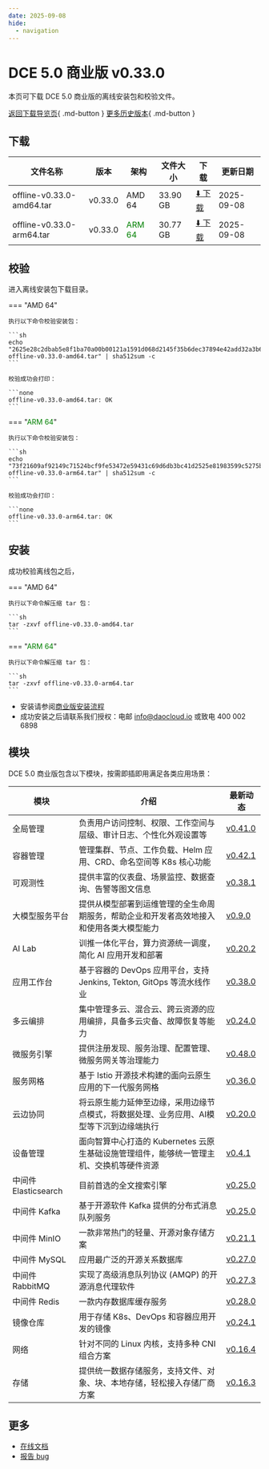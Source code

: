 ```yaml
---
date: 2025-09-08
hide:
  - navigation
---
```


# DCE 5.0 商业版 v0.33.0

本页可下载 DCE 5.0 商业版的离线安装包和校验文件。

[返回下载导览页](../index.md#_2){ .md-button } [更多历史版本](./dce5-installer-history.md){ .md-button }

## 下载

| 文件名称 | 版本 | 架构 | 文件大小 | 下载 | 更新日期 |
| ------- | --- | ---- | ------ | --- | ------- |
| offline-v0.33.0-amd64.tar | v0.33.0 | AMD 64 | 33.90 GB | [:arrow_down: 下载](https://qiniu-download-public.daocloud.io/DaoCloud_Enterprise/dce5/offline-v0.33.0-amd64.tar) | 2025-09-08 |
| offline-v0.33.0-arm64.tar | v0.33.0 | <font color="green">ARM 64</font> | 30.77 GB | [:arrow_down: 下载](https://qiniu-download-public.daocloud.io/DaoCloud_Enterprise/dce5/offline-v0.33.0-arm64.tar) | 2025-09-08 |

## 校验

进入离线安装包下载目录。

=== "AMD 64"

    执行以下命令校验安装包：

    ```sh
    echo "2625e28c2dbab5e8f1ba70a00b00121a1591d068d2145f35b6dec37894e42add32a3b6c83b25d9785fef798c9a85c0b6d7d49d3ae4309f50acd9f60d3ffa2b9a  offline-v0.33.0-amd64.tar" | sha512sum -c
    ```

    校验成功会打印：

    ```none
    offline-v0.33.0-amd64.tar: OK
    ```

=== "<font color="green">ARM 64</font>"

    执行以下命令校验安装包：

    ```sh
    echo "73f21609af92149c71524bcf9fe53472e59431c69d6db3bc41d2525e81983599c5275b07fcf5e5dca41bb43f9a96d880b7ecc0713353cdc777439f4bf179800f  offline-v0.33.0-arm64.tar" | sha512sum -c
    ```

    校验成功会打印：

    ```none
    offline-v0.33.0-arm64.tar: OK
    ```

## 安装

成功校验离线包之后，

=== "AMD 64"

    执行以下命令解压缩 tar 包：

    ```sh
    tar -zxvf offline-v0.33.0-amd64.tar
    ```

=== "<font color="green">ARM 64</font>"

    执行以下命令解压缩 tar 包：

    ```sh
    tar -zxvf offline-v0.33.0-arm64.tar
    ```

- 安装请参阅[商业版安装流程](../../install/commercial/start-install.md)
- 成功安装之后请联系我们授权：电邮 info@daocloud.io 或致电 400 002 6898

## 模块

DCE 5.0 商业版包含以下模块，按需即插即用满足各类应用场景：

| 模块 | 介绍 | 最新动态 |
| ---- | --- | ------ |
| 全局管理 | 负责用户访问控制、权限、工作空间与层级、审计日志、个性化外观设置等 | [v0.41.0](../../ghippo/intro/release-notes.md#0410) |
| 容器管理 | 管理集群、节点、工作负载、Helm 应用、CRD、命名空间等 K8s 核心功能 | [v0.42.1](../../kpanda/intro/release-notes.md#0421) |
| 可观测性 | 提供丰富的仪表盘、场景监控、数据查询、告警等图文信息 | [v0.38.1](../../insight/intro/release-notes.md#0381) |
| 大模型服务平台 | 提供从模型部署到运维管理的全生命周期服务，帮助企业和开发者高效地接入和使用各类大模型能力 | [v0.9.0](../../insight/intro/release-notes.md#v090) |
| AI Lab | 训推一体化平台，算力资源统一调度，简化 AI 应用开发和部署 | [v0.20.2](../../insight/intro/release-notes.md#v0202) |
| 应用工作台 | 基于容器的 DevOps 应用平台，支持 Jenkins, Tekton, GitOps 等流水线作业 | [v0.38.0](../../amamba/intro/release-notes.md#0380) |
| 多云编排 | 集中管理多云、混合云、跨云资源的应用编排，具备多云灾备、故障恢复等能力 | [v0.24.0](../../kairship/intro/release-notes.md#0240) |
| 微服务引擎 | 提供注册发现、服务治理、配置管理、微服务网关等治理能力 | [v0.48.0](../../skoala/intro/release-notes.md#0480) |
| 服务网格 | 基于 Istio 开源技术构建的面向云原生应用的下一代服务网格 | [v0.36.0](../../mspider/intro/release-notes.md#0360) |
| 云边协同 | 将云原生能力延伸至边缘，采用边缘节点模式，将数据处理、业务应用、AI模型等下沉到边缘端执行 | [v0.20.0](../../mspider/intro/release-notes.md#v0200) |
| 设备管理 | 面向智算中心打造的 Kubernetes 云原生基础设施管理组件，能够统一管理主机、交换机等硬件资源 | [v0.4.1](../../mspider/intro/release-notes.md#v041) |
| 中间件 Elasticsearch | 目前首选的全文搜索引擎 | [v0.25.0](../../middleware/elasticsearch/release-notes.md#0250) |
| 中间件 Kafka | 基于开源软件 Kafka 提供的分布式消息队列服务 | [v0.25.0](../../middleware/kafka/release-notes.md#0250) |
| 中间件 MinIO | 一款非常热门的轻量、开源对象存储方案 | [v0.21.1](../../middleware/minio/release-notes.md#0211) |
| 中间件 MySQL | 应用最广泛的开源关系数据库 | [v0.27.0](../../middleware/mysql/release-notes.md#0270) |
| 中间件 RabbitMQ | 实现了高级消息队列协议 (AMQP) 的开源消息代理软件 | [v0.27.3](../../middleware/rabbitmq/release-notes.md#0273) |
| 中间件 Redis | 一款内存数据库缓存服务 | [v0.28.0](../../middleware/redis/release-notes.md#0280) |
| 镜像仓库 | 用于存储 K8s、DevOps 和容器应用开发的镜像 | [v0.24.1](../../kangaroo/intro/release-notes.md#0241) |
| 网络 | 针对不同的 Linux 内核，支持多种 CNI 组合方案 | [v0.16.4](../../network/intro/release-notes.md#0164) |
| 存储 | 提供统一数据存储服务，支持文件、对象、块、本地存储，轻松接入存储厂商方案 | [v0.16.3](../../storage/hwameistor/release-notes.md#0163) |

## 更多

- [在线文档](../../dce/index.md)
- [报告 bug](https://github.com/DaoCloud/DaoCloud-docs/issues)
